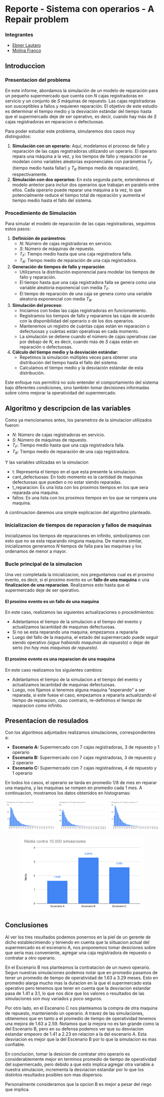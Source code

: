 # Reporte - Sistema con operarios - A Repair problem

### Integrantes
- [Ebner Lautaro](lautaro.ebner@mi.unc.edu.ar)
- [Molina Franco](franco.molina13@mi.unc.edu.ar)

## Introduccion
### Presentacion del problema
En este informe, abordamos la simulación de un modelo de reparación para un pequeño supermercado que cuenta con $N$ cajas registradoras en servicio y un conjunto de $S$ máquinas de repuesto. 
Las cajas registradoras son susceptibles a fallos y requieren reparación. 
El objetivo de este estudio es determinar el tiempo medio y la desviación estándar del tiempo hasta que el supermercado deje de ser operativo, es decir, cuando hay más de $S$ cajas registradoras en reparacion o defectuosas.

Para poder estudiar este problema, simularemos dos casos muy distinguidos:
1. **Simulación con un operario:** Aquí, modelamos el proceso de fallo y reparación de las cajas registradoras utilizando un operario. El operario repara una máquina a la vez, y los tiempos de fallo y reparación se modelan como variables aleatorias exponenciales con parámetros $T_{F}$ (tiempo medio hasta fallar) y $T_{R}$ (tiempo medio de reparación), respectivamente.
2. **Simulación con dos operarios:** En esta segunda parte, extendemos el modelo anterior para incluir dos operarios que trabajan en paralelo entre ellos. Cada operario puede reparar una máquina a la vez, lo que potencialmente reduce el tiempo total de reparación y aumenta el tiempo medio hasta el fallo del sistema.

### Procedimiento de Simulación
Para simular el modelo de reparación de las cajas registradoras, seguimos estos pasos:

1. **Definición de parámetros**:
    - $N$: Número de cajas registradoras en servicio.
    - $S$: Número de máquinas de repuesto.
    - $T_{F}$: Tiempo medio hasta que una caja registradora falla.
    - $T_{R}$: Tiempo medio de reparación de una caja registradora.
2. **Generación de tiempos de fallo y reparación**:
    - Utilizamos la distribución exponencial para modelar los tiempos de fallo y reparación.
    - El tiempo hasta que una caja registradora falla se genera como una variable aleatoria exponencial con media $T_{F}$.
    - El tiempo de reparación de una caja se genera como una variable aleatoria exponencial con media $T_{R}$.
3. **Simulación del proceso**:
    - Iniciamos con todas las cajas registradoras en funcionamiento.
    - Registramos los tiempos de fallo y reparamos las cajas de acuerdo con la disponibilidad del operario o de los dos operarios.
    - Mantenemos un registro de cuántas cajas están en reparacion o defectuosas y cuántas están operativas en cada momento.
    - La simulación se detiene cuando el número de cajas operativas cae por debajo de $N$, es decir, cuando más de $S$ cajas están en reparación o defectuosas.
4. **Cálculo del tiempo medio y la desviación estándar**:
   - Repetimos la simulación múltiples veces para obtener una distribución del tiempo hasta el fallo del sistema.
   - Calculamos el tiempo medio y la desviación estándar de esta distribución.
  
Este enfoque nos permitirá no solo entender el comportamiento del sistema bajo diferentes condiciones, sino también tomar decisiones informadas sobre cómo mejorar la operatividad del supermercado.

## Algoritmo y descripcion de las variables

Como ya mencionamos antes, los parametros de la simulacion utilizados fueron:

  - $N$: Número de cajas registradoras en servicio.
  - $S$: Número de máquinas de repuesto.
  - $T_{F}$: Tiempo medio hasta que una caja registradora falla.
  - $T_{R}$: Tiempo medio de reparación de una caja registradora.

Y las variables utilizadas en la simulacion 

  - t: Representa el tiempo en el que esta presente la simulacion.
  - cant_defectuosas: En todo momento es la cantidad de maquinas defectuosas que pueden o no estar siendo reparadas.
  - t_reparacion: Es una lista con los proximos tiempos en los que sera reparada una maquina. 
  - fallos: Es una lista con los proximos tiempos en los que se rompera una maquina.

A continuacion daremos una simple explicacion del algoritmo planteado.

### Inicializacion de tiempos de reparacion y fallos de maquinas
Inicializamos los tiempos de reparaciones en infinito, simbolizamos con esto que no se esta reparando ninguna maquina.
De manera similar, inicializamos generamos $N$ tiempos de falla para las maquinas y los ordenamos de menor a mayor.

### Bucle principal de la simulacion
Una vez completada la inicializacion, nos preguntamos cual es el proximo evento, es decir, si el proximo evento es un **fallo de una maquina** o una **finalizacion de una reparacion**. Realizamos esto hasta que el supermercado deje de ser operativo.

#### El proximo evento es un fallo de una maquina
En este caso, realizamos las siguientes actualizaciones o procedimientos:
- Adelantamos el tiempo de la simulacion a el tiempo del evento y actualizamos lacantidad de maquinas defectuosas.
- Si no se esta reparando una maquina, empezamos a repararla
- Luego del fallo de la maquina, el estado del supermercado puede seguir siendo operativo *(sigue habiendo maquinas de repuesto)* o dejar de serlo *(no hay mas maquinas de repuesto)*.
#### El proximo evento es una reparacion de una maquina
En este caso realizamos los siguientes cambios:
- Adelantamos el tiempo de la simulacion a el tiempo del evento y actualizamos lacantidad de maquinas defectuosas.
- Luego, nos fijamos si tenemos alguna maquina "esperando" a ser reparada, si este fuese el caso, empezamos a repararla actualizando el tiempo de reparacion, caso contrario, re-definimos el tiempo de reparacion como infinito.

## Presentacion de resulados
Con los algoritmos adjuntados realizamos simulaciones, correspondientes a:
- **Escenario A:** Supermercado con 7 cajas registradoras, 3 de repuesto y 1 operario
- **Escenario B:** Supermercado con 7 cajas registradoras, 3 de repuesto y 2 operario
- **Escenario C:** Supermercado con 7 cajas registradoras, 4 de repuesto y 1 operario
  
En todos los casos, el operario se tarda en promedio $1/8$ de mes en reparar una maquina, y las maquinas se rompen en promedio cada $1$ mes.
A continuacion, mostramos los datos obtenidos en histogramas:
<div style="display: grid; grid-template-columns: 1fr 1fr 1fr; padding: 0px; grid-gap: 8px">
    <img src="assets/Histograma-A.svg">
    <img src="assets/Histograma-B.svg">
    <img src="assets/Histograma-C.svg">
</div>

<p align="center">
  <img src="assets/Media.svg" height=250px/>
</p>


## Conclusiones
Al ver los tres resultados podemos ponernos en la piel de un gerente de dicho establecimiendo y teniendo en cuenta que la siituacion actual del supermercado es el escenario A, nos proponemos tomar desiciones sobre que seria mas conveniente, agregar una caja registradora de repuesto o contratar a otro operario.

En el Escenario B nos planteamos la contratacion de un nuevo operario. Segun nuestras simulaciones podemos notar que en promedio pasamos de tener un promedio de tiempo de operatividad de $1.63$ a $3.29$ meses. Esto en promedio alarga mucho mas la duracion en la que el supermercado esta operativo pero tenemos que tener en cuenta que la desviacion estandar pasa de $1.41$ a $3.1$, lo que nos dice que los valores o resultados de las simulaciones son muy variados y poco seguros.

Por otro lado, en el Escenario C nos planteamos la compra de otra maquina de repuesto, manteniendo un operario. A travez de las simulaciones, obtenemos que en tanto a el promedio de tiempo de operatividad tenemos una mejora de $1.63$ a $2.59$. Notamos que la mejora no es tan grande como la del Escenario B, pero en su defensa podemos ver que su desviacion estandar empeoro de $1.41$ a $2.23$ en relacion a la del escenario A. Esta desviacion es mejor que la del Escenario B por lo que la simulacion es mas confiable.

En conclucion, tomar la desicion de contratar otro operario es considerablemente mejor en terminos promedio de tiempo de operatividad del supermercado, pero debido a que esto implica agregar otra variable a nuestra simulacion, incrementa la desviacion estandar por lo que los distintos resultados posibles son mas dispersos. 

Personalmente consideramos que la opcion B es mejor a pesar del riego que implica.